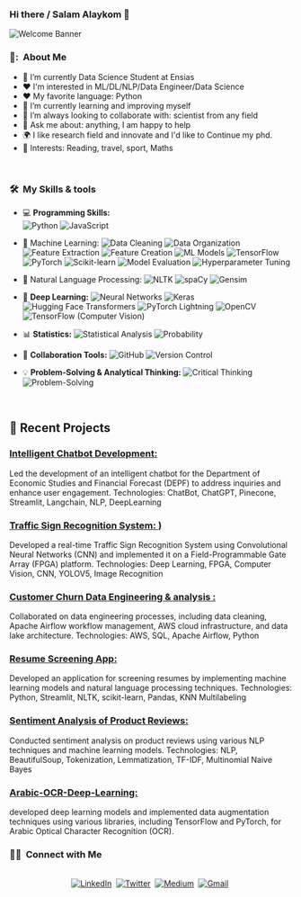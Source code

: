 ### Hi there / Salam Alaykom 👋

![Welcome Banner](banner.gif)



<h3> 👨: &nbsp;About Me </h3>

- 🔭 I’m currently Data Science Student at Ensias
- :heart: I'm interested in ML/DL/NLP/Data Engineer/Data Science
- :heart: My favorite language: Python
- 🌱 I’m currently learning and improving myself
- 👯 I’m always looking to collaborate with: scientist from any field
- 💬 Ask me about: anything, I am happy to help
- 🌍 I like research field and innovate and I'd like to Continue my phd.
- 💜 Interests: Reading, travel, sport, Maths

<br/>

<h3> 🛠 &nbsp;My Skills & tools </h3>

- 💻 **Programming Skills:** <br>
  ![Python](https://img.shields.io/badge/Python-14354C?style=for-the-badge&logo=python&logoColor=white)
  ![JavaScript](https://img.shields.io/badge/JavaScript-323330?style=for-the-badge&logo=javascript&logoColor=F7DF1E)
- 🧠 Machine Learning:
  ![Data Cleaning](https://img.shields.io/badge/Data_Cleaning-333333?style=for-the-badge)
  ![Data Organization](https://img.shields.io/badge/Data_Organization-888888?style=for-the-badge)
  ![Feature Extraction](https://img.shields.io/badge/Feature_Extraction-47A248?style=for-the-badge)
  ![Feature Creation](https://img.shields.io/badge/Feature_Creation-3B5998?style=for-the-badge)
  ![ML Models](https://img.shields.io/badge/ML_Models-409AE1?style=for-the-badge)
  ![TensorFlow](https://img.shields.io/badge/TensorFlow-FF6F00?style=for-the-badge&logo=tensorflow&logoColor=white)
  ![PyTorch](https://img.shields.io/badge/PyTorch-EE4C2C?style=for-the-badge&logo=pytorch&logoColor=white)
  ![Scikit-learn](https://img.shields.io/badge/Scikit_Learn-F7931E?style=for-the-badge&logo=scikit-learn&logoColor=white)
  ![Model Evaluation](https://img.shields.io/badge/Model_Evaluation-757575?style=for-the-badge)
  ![Hyperparameter Tuning](https://img.shields.io/badge/Hyperparameter_Tuning-3488C0?style=for-the-badge)

- 📖 Natural Language Processing:
  ![NLTK](https://img.shields.io/badge/NLTK-333333?style=for-the-badge)
  ![spaCy](https://img.shields.io/badge/spaCy-03AA87?style=for-the-badge)
  ![Gensim](https://img.shields.io/badge/Gensim-40C4FF?style=for-the-badge)

- 🤖 **Deep Learning:**
  ![Neural Networks](https://img.shields.io/badge/Neural_Networks-FF4500?style=for-the-badge)
  ![Keras](https://img.shields.io/badge/Keras-D00000?style=for-the-badge&logo=keras&logoColor=white)
  ![Hugging Face Transformers](https://img.shields.io/badge/Hugging_Face_Transformers-FF3E8D?style=for-the-badge)
  ![PyTorch Lightning](https://img.shields.io/badge/PyTorch_Lightning-792EE5?style=for-the-badge)
  ![OpenCV](https://img.shields.io/badge/OpenCV-5C3EE8?style=for-the-badge)
  ![TensorFlow (Computer Vision)](https://img.shields.io/badge/TensorFlow-FF6F00?style=for-the-badge&logo=tensorflow&logoColor=white)


- 📊 **Statistics:**
  ![Statistical Analysis](https://img.shields.io/badge/Statistical_Analysis-5E8AEE?style=for-the-badge)
  ![Probability](https://img.shields.io/badge/Probability-0C63A6?style=for-the-badge)

- 🤝 **Collaboration Tools:**
  ![GitHub](https://img.shields.io/badge/GitHub-181717?style=for-the-badge)
  ![Version Control](https://img.shields.io/badge/Version_Control-2188FF?style=for-the-badge)

- 💡 **Problem-Solving & Analytical Thinking:**
  ![Critical Thinking](https://img.shields.io/badge/Critical_Thinking-002E5D?style=for-the-badge)
  ![Problem-Solving](https://img.shields.io/badge/Problem_Solving-2674E6?style=for-the-badge)

<br/>

<p>

## 📝 Recent Projects
### [Intelligent Chatbot Development: ](https://depfbot.streamlit.app/)
Led the development of an intelligent chatbot for the Department of Economic Studies and Financial Forecast (DEPF) to address inquiries and enhance user engagement.
Technologies: ChatBot, ChatGPT, Pinecone, Streamlit, Langchain, NLP, DeepLearning

### [Traffic Sign Recognition System: ](https://drive.google.com/drive/folders/1gswQg87WVK-lZAZo0Pa85RjKeVftv8t8?fbclid=IwAR1dliCpgqCggNhniScN7CV-6rUmmvoCZBoek69BBiyWYlUYujTpJVaoKH4))
Developed a real-time Traffic Sign Recognition System using Convolutional Neural Networks (CNN) and implemented it on a Field-Programmable Gate Array (FPGA) platform.
Technologies: Deep Learning, FPGA, Computer Vision, CNN, YOLOV5, Image Recognition

### [Customer Churn Data Engineering & analysis : ](https://github.com/mehdi-touil/Churn-Data-Engineering-and-Analysis)
Collaborated on data engineering processes, including data cleaning, Apache Airflow workflow management, AWS cloud infrastructure, and data lake architecture.
Technologies: AWS, SQL, Apache Airflow, Python


### [Resume Screening App: ](https://github.com/mehdi-touil/CV-Labeling-App)
Developed an application for screening resumes by implementing machine learning models and natural language processing techniques.
Technologies: Python, Streamlit, NLTK, scikit-learn, Pandas, KNN Multilabeling



### [Sentiment Analysis of Product Reviews: ](https://colab.research.google.com/drive/1vk4FfpA1o10CyDD1RmelfIlwn7FBEtOc?usp=sharing)
Conducted sentiment analysis on product reviews using various NLP techniques and machine learning models.
Technologies: NLP, BeautifulSoup, Tokenization, Lemmatization, TF-IDF, Multinomial Naive Bayes


### [Arabic-OCR-Deep-Learning: ](https://github.com/mehdi-touil/Arabic-OCR-Deep-Learning)
developed deep learning models and implemented data augmentation techniques using various libraries, including TensorFlow and PyTorch, for Arabic Optical Character Recognition (OCR).



</p>


<h3> 🤝🏻 &nbsp;Connect with Me </h3> 

<p align="center">
<br>
<a href="https://www.linkedin.com/in/mehditouil/"><img src="https://img.shields.io/badge/linkedin-%230077B5.svg?&style=for-the-badge&logo=linkedin&logoColor=white" alt="LinkedIn" /></a>&nbsp;
<a href="https://twitter.com/DataOnATangent"><img src="https://img.shields.io/badge/Twitter-1DA1F2?style=for-the-badge&logo=twitter&logoColor=white" alt="Twitter" /></a>&nbsp;
<a href="https://dataonatangent.medium.com/"><img src="https://img.shields.io/badge/Medium-12100E?style=for-the-badge&logo=medium&logoColor=white" alt="Medium" /></a>&nbsp;
<a href="mailto:dataonatangent@gmail.com?subject=Hola%20Jiji"><img src="https://img.shields.io/badge/gmail-%23D14836.svg?&style=for-the-badge&logo=gmail&logoColor=white" alt="Gmail"/></a>&nbsp;
<!--<a href="https://mehdi-touil.github.io/"><img alt="Website" src="https://img.shields.io/website?style=for-the-badge&up_message=portfolio&url=https%3A%2F%2Fkkvanonymous.github.io%2F"></a>-->
</p>



<br/> 
<p>


